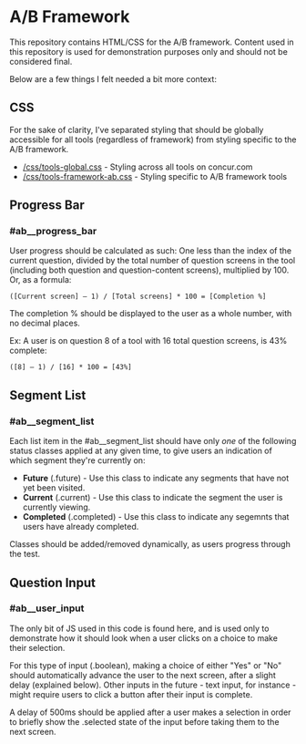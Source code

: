 # A/B Framework

This repository contains HTML/CSS for the A/B framework. Content used in this repository is used for demonstration purposes only and should not be considered final.

Below are a few things I felt needed a bit more context:

## CSS

For the sake of clarity, I've separated styling that should be globally accessible for all tools (regardless of framework) from styling specific to the A/B framework.

* [/css/tools-global.css](https://github.com/eclajambe/ab-framework/blob/master/css/tools-global.css) - Styling across all tools on concur.com
* [/css/tools-framework-ab.css](https://github.com/eclajambe/ab-framework/blob/master/css/tools-framework-ab.css) - Styling specific to A/B framework tools

## Progress Bar

### #ab__progress_bar

User progress should be calculated as such: One less than the index of the current question, divided by the total number of question screens in the tool (including both question and question-content screens), multiplied by 100. Or, as a formula:  

```
([Current screen] – 1) / [Total screens] * 100 = [Completion %]
```
The completion % should be displayed to the user as a whole number, with no decimal places. 

Ex: A user is on question 8 of a tool with 16 total question screens, is 43% complete: 

```
([8] – 1) / [16] * 100 = [43%] 
```

## Segment List

### #ab__segment_list 

Each list item in the #ab__segment_list should have only *one* of the following status classes applied at any given time, to give users an indication of which segment they're currently on: 

* **Future** (.future) - Use this class to indicate any segments that have not yet been visited.
* **Current** (.current) - Use this class to indicate the segment the user is currently viewing.
* **Completed** (.completed) - Use this class to indicate any segemnts that users have already completed.

Classes should be added/removed dynamically, as users progress through the test.


## Question Input

### #ab__user_input

The only bit of JS used in this code is found here, and is used only to demonstrate how it should look when a user clicks on a choice to make their selection.  

For this type of input (.boolean), making a choice of either "Yes" or "No" should automatically advance the user to the next screen, after a slight delay (explained below). Other inputs in the future - text input, for instance - might require users to click a button after their input is complete. 

A delay of 500ms should be applied after a user makes a selection in order to briefly show the .selected state of the input before taking them to the next screen. 
